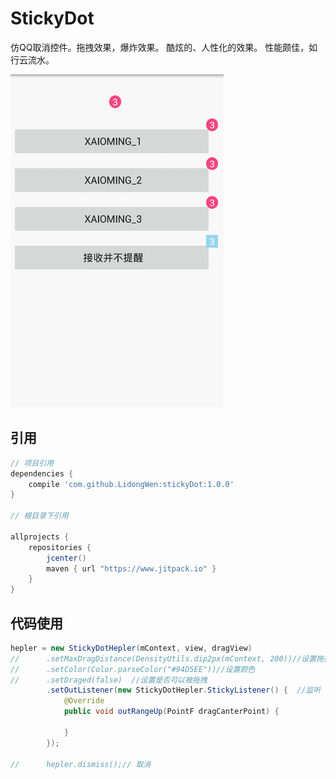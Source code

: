 # StickyDot
仿QQ取消控件。拖拽效果，爆炸效果。 酷炫的、人性化的效果。
性能颇佳，如行云流水。

![](art/showAll.gif)

## 引用
```groovy
// 项目引用
dependencies {
    compile 'com.github.LidongWen:stickyDot:1.0.0'
}

// 根目录下引用

allprojects {
    repositories {
        jcenter()
        maven { url "https://www.jitpack.io" }
    }
}
```

## 代码使用
```java
hepler = new StickyDotHepler(mContext, view, dragView)
//      .setMaxDragDistance(DensityUtils.dip2px(mContext, 200))//设置拖拽距离
//      .setColor(Color.parseColor("#94D5EE"))//设置颜色
//      .setDraged(false)  //设置是否可以被拖拽
        .setOutListener(new StickyDotHepler.StickyListener() {  //监听
            @Override
            public void outRangeUp(PointF dragCanterPoint) {

            }
        });

//      hepler.dismiss();// 取消
```